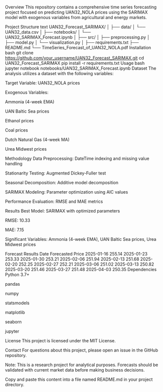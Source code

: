 Overview
This repository contains a comprehensive time series forecasting project focused on predicting UAN32_NOLA prices using the SARIMAX model with exogenous variables from agricultural and energy markets.

Project Structure
text
UAN32_Forecast_SARIMAX/
│
├── data/
│   └── UAN32_data.csv
│
├── notebooks/
│   └── UAN32_SARIMAX_Forecast.ipynb
│
├── src/
│   ├── preprocessing.py
│   ├── model.py
│   └── visualization.py
│
├── requirements.txt
├── README.md
└── TimeSeries_Forecast_of_UAN32_NOLA.pdf
Installation
bash
git clone https://github.com/your_username/UAN32_Forecast_SARIMAX.git
cd UAN32_Forecast_SARIMAX
pip install -r requirements.txt
Usage
bash
jupyter notebook notebooks/UAN32_SARIMAX_Forecast.ipynb
Dataset
The analysis utilizes a dataset with the following variables:

Target Variable: UAN32_NOLA prices

Exogenous Variables:

Ammonia (4-week EMA)

UAN Baltic Sea prices

Ethanol prices

Coal prices

Dutch Natural Gas (4-week MA)

Urea Midwest prices

Methodology
Data Preprocessing: DateTime indexing and missing value handling

Stationarity Testing: Augmented Dickey-Fuller test

Seasonal Decomposition: Additive model decomposition

SARIMAX Modeling: Parameter optimization using AIC values

Performance Evaluation: RMSE and MAE metrics

Results
Best Model: SARIMAX with optimized parameters

RMSE: 10.33

MAE: 7.15

Significant Variables: Ammonia (4-week EMA), UAN Baltic Sea prices, Urea Midwest prices

Forecast Results
Date	Forecasted Price
2025-01-16	255.14
2025-01-23	253.33
2025-01-30	253.21
2025-02-06	251.94
2025-02-13	251.68
2025-02-20	252.25
2025-02-27	252.21
2025-03-06	251.02
2025-03-13	250.82
2025-03-20	251.46
2025-03-27	251.48
2025-04-03	250.35
Dependencies
Python 3.7+

pandas

numpy

statsmodels

matplotlib

seaborn

jupyter

License
This project is licensed under the MIT License.

Contact
For questions about this project, please open an issue in the GitHub repository.

Note: This is a research project for analytical purposes. Forecasts should be validated with current market data before making business decisions.

Copy and paste this content into a file named README.md in your project directory.
